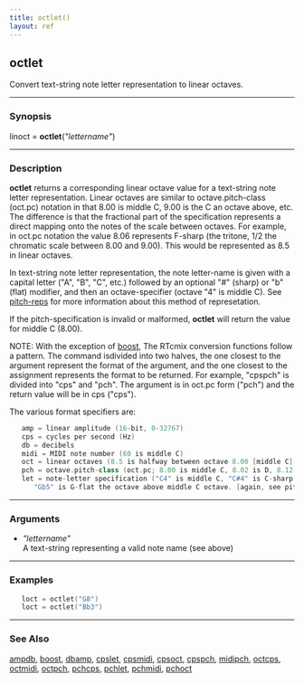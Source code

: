 ```yaml
---
title: octlet()
layout: ref
---
```


## octlet

Convert text-string note letter representation to linear
octaves.

-----

### Synopsis

linoct = **octlet**(*"lettername"*)

-----

### Description

**octlet** returns a corresponding linear octave value for a text-string
note letter representation. Linear octaves are similar to
octave.pitch-class (oct.pc) notation in that 8.00 is middle C, 9.00 is
the C an octave above, etc. The difference is that the fractional part
of the specification represents a direct mapping onto the notes of the
scale between octaves. For example, in oct.pc notation the value 8.06
represents F-sharp (the tritone, 1/2 the chromatic scale between 8.00
and 9.00). This would be represented as 8.5 in linear octaves.

In text-string note letter representation, the note letter-name is given
with a capital letter ("A", "B", "C", etc.) followed by an optional "\#"
(sharp) or "b" (flat) modifier, and then an octave-specifier (octave "4"
is middle C). See
[pitch-reps](http://www.musiccog.ohio-state.edu/Humdrum/representations/pitch.rep.html)
for more information about this method of represetation.

If the pitch-specification is invalid or malformed, **octlet** will
return the value for middle C (8.00).

NOTE: With the exception of [boost](boost.html), The RTcmix conversion
functions follow a pattern. The command isdivided into two halves, the
one closest to the argument represent the format of the argument, and
the one closest to the assignment represents the format to be returned.
For example, "cpspch" is divided into "cps" and "pch". The argument is
in oct.pc form ("pch") and the return value will be in cps ("cps").

The various format specifiers are:

```cpp
   amp = linear amplitude (16-bit, 0-32767)
   cps = cycles per second (Hz)
   db = decibels
   midi = MIDI note number (60 is middle C)
   oct = linear octaves (8.5 is halfway between octave 8.00 [middle C] and 9.00)
   pch = octave.pitch-class (oct.pc; 8.00 is middle C, 8.02 is D, 8.12 = 9.00 = C above middle C)
   let = note-letter specification ("C4" is middle C, "C#4" is C-sharp above middle C,
      "Gb5" is G-flat the octave above middle C octave. [again, see pitch-reps for more info])
```

-----

### Arguments

  - *"lettername"*  
    A text-string representing a valid note name (see above)

-----

### Examples

```cpp
   loct = octlet("G8")
   loct = octlet("Bb3")
```

-----

### See Also

[ampdb](ampdb.html), [boost](boost.html), [dbamp](dbamp.html),
[cpslet](cpslet.html), [cpsmidi](cpsmidi.html), [cpsoct](cpsoct.html),
[cpspch](cpspch.html), [midipch](midipch.html), [octcps](octcps.html),
[octmidi](octmidi.html), [octpch](octpch.html), [pchcps](pchcps.html),
[pchlet](pchlet.html), [pchmidi](pchmidi.html), [pchoct](pchoct.html)
